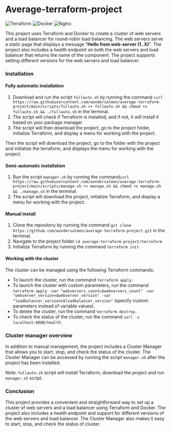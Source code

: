 # Average-terraform-project

![Terraform](https://img.shields.io/badge/terraform-%235835CC.svg?style=for-the-badge&logo=terraform&logoColor=white) ![Docker](https://img.shields.io/badge/docker-%230db7ed.svg?style=for-the-badge&logo=docker&logoColor=white) ![Nginx](https://img.shields.io/badge/nginx-%23009639.svg?style=for-the-badge&logo=nginx&logoColor=white)

This project uses Terraform and Docker to create a cluster of web servers and a load balancer for round-robin load balancing. The web servers serve a static page that displays a message "**Hello from web-server (1..X)**". The project also includes a health endpoint on both the web servers and load balancer that returns the name of the component. The project supports setting different versions for the web servers and load balancer.

### Installation

#### Fully automatic installation

1. Download and run the script `fullauto.sh`  by running the command `curl https://raw.githubusercontent.com/wondersalmon/average-terraform-project/main/scripts/fullauto.sh >> fullauto.sh && chmod +x fullauto.sh && ./fullauto.sh` in the terminal.
2. The script will check if Terraform is installed, and if not, it will install it based on your package manager.
3. The script will then download the project, go to the project folder, initialize Terraform, and display a menu for working with the project.

Then the script will download the project, go to the folder with the project and initialize the terraform, and displays the menu for working with the project.

#### Semi-automatic installation

1. Run the script `manager.sh` by running the command`curl https://raw.githubusercontent.com/wondersalmon/average-terraform-project/main/scripts/manage.sh >> manage.sh && chmod +x manage.sh && ./manage.sh` in the terminal.
2. The script will download the project, initialize Terraform, and display a menu for working with the project.

#### Manual install

1. Clone the repository by running the command `git clone https://github.com/wondersalmon/average-terraform-project.git` in the terminal.
2. Navigate to the project folder `cd average-terraform-project/terraform`
3. Initialize Terraform by running the command `terraform init`

#### Working with the cluster

The cluster can be managed using the following Terraform commands:

- To launch the cluster, run the command `terraform apply`.
- To launch the cluster with custom parameters, run the command `terraform apply -var "webservers_count=$webservers_count" -var "webserver_version=$webserver_version" -var "loadbalancer_version=$loadbalancer_version"` (specify custom parameters instead of variable values).
- To delete the cluster, run the command `terraform destroy`.
- To check the status of the cluster, run the command `curl -s localhost:8080/health`.

### Cluster manager overview

In addition to manual management, the project includes a Cluster Manager that allows you to start, stop, and check the status of the cluster. The Cluster Manager can be accessed by running the script `manager.sh` after the project has been installed.

Note: `fullauto.sh` script will install Terraform, download the project and run `manager.sh` script.

### Conclusion

This project provides a convenient and straightforward way to set up a cluster of web servers and a load balancer using Terraform and Docker. The project also includes a health endpoint and support for different versions of the web servers and load balancer. The Cluster Manager also makes it easy to start, stop, and check the status of cluster.
